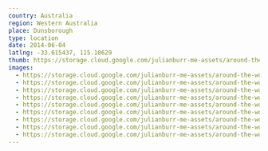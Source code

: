 ```yaml
---
country: Australia
region: Western Australia
place: Dunsborough
type: location
date: 2014-06-04
latlng: -33.615437, 115.10629
thumb: https://storage.cloud.google.com/julianburr-me-assets/around-the-world/australia/dunsborough/IMG_5013--thumb.JPG
images:
  - https://storage.cloud.google.com/julianburr-me-assets/around-the-world/australia/dunsborough/IMG_4918.jpg
  - https://storage.cloud.google.com/julianburr-me-assets/around-the-world/australia/dunsborough/IMG_5013.JPG
  - https://storage.cloud.google.com/julianburr-me-assets/around-the-world/australia/dunsborough/IMG_5018.JPG
  - https://storage.cloud.google.com/julianburr-me-assets/around-the-world/australia/dunsborough/IMG_5021.JPG
  - https://storage.cloud.google.com/julianburr-me-assets/around-the-world/australia/dunsborough/IMG_5023.JPG
  - https://storage.cloud.google.com/julianburr-me-assets/around-the-world/australia/dunsborough/IMG_5028.JPG
  - https://storage.cloud.google.com/julianburr-me-assets/around-the-world/australia/dunsborough/IMG_5034.JPG
  - https://storage.cloud.google.com/julianburr-me-assets/around-the-world/australia/dunsborough/IMG_5065.JPG
  - https://storage.cloud.google.com/julianburr-me-assets/around-the-world/australia/dunsborough/IMG_9003.JPG
---
```

